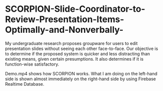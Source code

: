 # SCORPION-Slide-Coordinator-to-Review-Presentation-Items-Optimally-and-Nonverbally-
My undergraduate research proposes groupware for users to edit presentation slides without seeing each other face-to-face. Our objective is to determine if the proposed system is quicker and less distracting than existing means, given certain presumptions. It also determines if it is function-wise satisfactory. 

Demo.mp4 shows how SCORPION works. What I am doing on the left-hand side is shown almost immediately on the right-hand side by using Firebase Realtime Database. 
